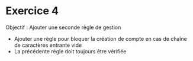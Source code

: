 # Exercice 4

Objectif : Ajouter une seconde règle de gestion
- Ajouter une règle pour bloquer la création de compte en cas de chaîne de caractères entrante vide
- La précédente règle doit toujours être vérifiée
